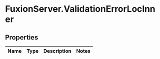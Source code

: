 # FuxionServer.ValidationErrorLocInner

## Properties

Name | Type | Description | Notes
------------ | ------------- | ------------- | -------------


